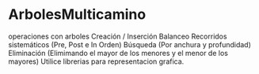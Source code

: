 # ArbolesMulticamino
 operaciones con arboles  Creación / Inserción Balanceo Recorridos sistemáticos (Pre, Post e In Orden) Búsqueda (Por anchura y profundidad) Eliminación (Elimimando el mayor de los menores y el menor de los mayores) Utilice librerias para representacion grafica.
